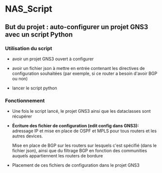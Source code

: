 # NAS_Script

## But du projet : auto-configurer un projet GNS3 avec un script Python

### Utilisation du script

- avoir un projet GNS3 ouvert à configurer

- avoir un fichier json à mettre en entrée contenant les directives de configuration souhaitées (par exemple, si ce router a besoin d'avoir BGP ou non)

- lancer le script python

### Fonctionnement

- Une fois le script lancé, le projet GNS3 ainsi que les dataclasses sont récupérer

- **Écriture des fichier de configuration (edit config dans GNS3):** adressage IP et mise en place de OSPF et MPLS pour tous routers et les autres devices. 

    Mise en place de BGP sur les routers sur lesquels c'est spécifié (dans le fichier json), ainsi que du filtrage BGP en fonction des communities auquels appartiennent les routers de bordure

- Placement de ces fichiers de configuration dans le projet GNS3



